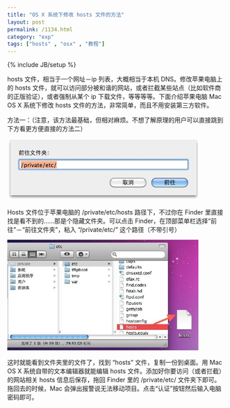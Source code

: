 ```yaml
---
title: "OS X 系统下修改 hosts 文件的方法"
layout: post
permalink: /1134.html
category: "exp"
tags: ["hosts" , "osx" , "教程"]
---
```

{% include JB/setup %}

hosts 文件，相当于一个网址－ip 列表，大概相当于本机 DNS。修改苹果电脑上的 hosts 文件，就可以访问部分被和谐的网站，或者拦截某些站点（比如软件商的正版验证），或者强制从某个 ip 下载文件，等等等等。下面介绍苹果电脑 Mac OS X 系统下修改 hosts 文件的方法，非常简单，而且不用安装第三方软件。

方法一：（注意，该方法最基础，但相对麻烦。不想了解原理的用户可以直接跳到下方看更方便直接的方法二）

![](wp-content/uploads/sinapicv2-backup/1134-ww1-large-a316108djw1enw8g7oe7qj20cb03x74j.jpg)

Hosts 文件位于苹果电脑的 /private/etc/hosts 路径下，不过你在 Finder 里直接找是看不到的……那是个隐藏文件夹。可以点击 Finder，在顶部菜单栏选择“前往”－“前往文件夹”，粘入 “/private/etc/” 这个路径（不带引号）

![](wp-content/uploads/sinapicv2-backup/1134-ww4-bmiddle-a316108djw1enw8gcgnmxj20g0098gmu.jpg)


这时就能看到文件夹里的文件了，找到 “hosts” 文件，复制一份到桌面。用 Mac OS X 系统自带的文本编辑器就能编辑 hosts 文件。添加好你要访问（或者拦截）的网站相关 hosts 信息后保存，拖回 Finder 里的 /private/etc/ 文件夹下即可。拖回去的时候，Mac 会弹出报警说无法移动项目。点击“认证”按钮然后输入电脑密码即可。